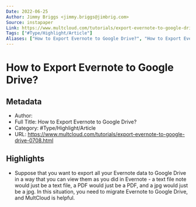 ```yaml
---
Date: 2022-06-25
Author: Jimmy Briggs <jimmy.briggs@jimbrig.com>
Source: instapaper
Link: https://www.multcloud.com/tutorials/export-evernote-to-google-drive-0708.html
Tags: ["#Type/Highlight/Article"]
Aliases: ["How to Export Evernote to Google Drive?", "How to Export Evernote to Google Drive?"]
---
```

# How to Export Evernote to Google Drive?

## Metadata
- Author: 
- Full Title: How to Export Evernote to Google Drive?
- Category: #Type/Highlight/Article
- URL: https://www.multcloud.com/tutorials/export-evernote-to-google-drive-0708.html

## Highlights
- Suppose that you want to export all your Evernote data to Google Drive in a way that you can view them as you did in Evernote - a text file note would just be a text file, a PDF would just be a PDF, and a jpg would just be a jpg. In this situation, you need to migrate Evernote to Google Drive, and MultCloud is helpful.
